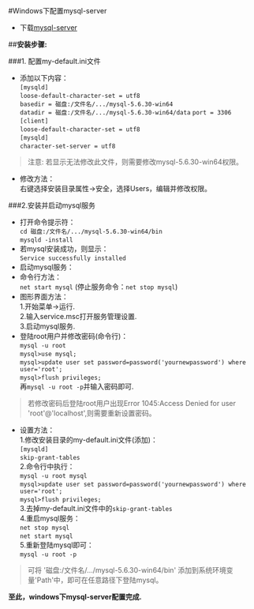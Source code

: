 #Windows下配置mysql-server
- 下载[mysql-server](http://dev.mysql.com/downloads/mysql/5.6.html#downloads)

##**安装步骤:**

###1. 配置my-default.ini文件

- 添加以下内容：  
`[mysqld]`  
`loose-default-character-set = utf8`  
`basedir = 磁盘:/文件名/.../mysql-5.6.30-win64`    
`datadir = 磁盘:/文件名/.../mysql-5.6.30-win64/data`
`port = 3306  `  
`[client]  `  
`loose-default-character-set = utf8  `  
`[mysqld]`  
`character-set-server = utf8`  


>注意:
>若显示无法修改此文件，则需要修改mysql-5.6.30-win64权限。

 - 修改方法：  
   右键选择安装目录属性->安全，选择Users，编辑并修改权限。  


###2.安装并启动mysql服务
- 打开命令提示符：   
`cd 磁盘:/文件名/.../mysql-5.6.30-win64/bin`  
`mysqld -install`  
 - 若mysql安装成功，则显示：  
  `Service successfully installed`
- 启动mysql服务：  
 - 命令行方法：  
`net start mysql`    (停止服务命令：`net stop mysql`)  
 - 图形界面方法：  
  1.开始菜单->运行.  
  2.输入service.msc打开服务管理设置.  
  3.启动mysql服务.
- 登陆root用户并修改密码(命令行)：  
`mysql -u root`   
`mysql>use mysql;`     
`mysql>update user set password=password('yournewpassword') where user='root';`  
`mysql>flush privileges;`  
再`mysql -u root -p`并输入密码即可.  


>若修改密码后登陆root用户出现Error 1045:Access Denied for user 'root'@'localhost',则需要重新设置密码。  
  
-  设置方法：  
1.修改安装目录的my-default.ini文件(添加)：  
`[mysqld]`  
`skip-grant-tables`  
2.命令行中执行：  
`mysql -u root mysql`  
`mysql>update user set password=password('yournewpassword') where user='root';`  
`mysql>flush privileges;`  
3.去掉my-default.ini文件中的`skip-grant-tables`  
4.重启mysql服务：  
`net stop mysql`  
`net start mysql`  
5.重新登陆mysql即可：  
`mysql -u root -p`  

>可将 '磁盘:/文件名/.../mysql-5.6.30-win64/bin' 添加到系统环境变量'Path'中，即可在任意路径下登陆mysql。

**至此，windows下mysql-server配置完成.**
    



